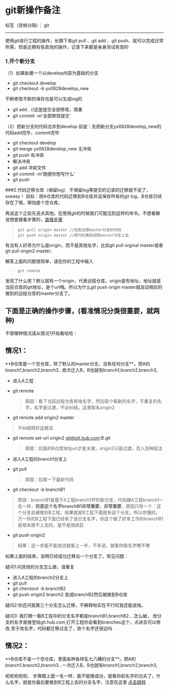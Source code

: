 # git新操作备注

标签（空格分隔）： git

---

使用git进行工程的操作，长期下来git pull 、git add 、git push、就可以完成日常所需，但是近期有些其他的操作，记录下来都是亲身测试有效的

### 1.开个新分支
（1）如果新建一个以develop内容为基础的分支

 - git checkout develop 
 - git checkout -b yx0628develop_new

不断修改不断的保存也是可以生成log的

 - git add .  //这是提交全部修改，慎重 
 - git commit -m'全部修改提交'

（2）把新分支的代码合并到develop
 前提：先把新分支yx0628develop_new的代码add完毕，commit完毕
 

 - git checkout develop  
 - git merge yx0628develop_new
无冲突
 - git push 
有冲突
 - 解决冲突
 - git add 冲突文件
 - git commit -m'随便你想写什么'
 - git push

###2.代码迁移仓库（保留log）
不保留log等提交的记录的迁移就不说了，soeasy！
目标：把A仓库的代码迁移到B仓库并且保存所有的git log，B仓库已经存在了哦，哪怕是个空仓库。

再说这个之前先说点其他。在使用git的时候我们可能见到这样的命令。不想看解说想直接看步骤的，[直接步骤](#1)

>     git pull origin master //拉取远程master分支的代码
>     git push origin master //把代码推到远程master分支上去

有没有人好奇为什么是origin，而不是其他名字，比如git pull orginal master或者git pull origin2 master;

解答上面的问题很简单，请在你的工程中输入

>     git remote
发现了什么呢？默认就有一个origin，代表远程仓库。origin是有地址，地址就是当前仓库的git地址，是个url哦。所以为什么git push origin master就自动相应的推到的远程仓库的master分支了。


<h2 id="1">下面是正确的操作步骤，(看准情况分类很重要，就两种)</h2>
不管哪种情况请从情况1开始看哈哈：

<h2>情况1：</h2>
**B仓库是一个空仓库，除了默认的master分支，没有任何分支**。把A的branch1,branch2,branch3...依次迁入B，B也就有branch1,branch2,branch3,

 - 进入A工程
 - git remote     
    > 原因：看下当前远程仓库有啥名字，然后取个崭新的名字，不重复的名字，名字是过渡，不必纠结。这里取名origin2

 - git remote add origin2 master
  > 不纠结照抄这就话
 - git remote set-url origin2 git@git.hub.com:B.git
    > 原因：后面的B仓库地址url才是关键，origin2只是过渡，百人百种起法

 -  <span id="jump">进入A工程的branch1分支上</span>
 - git pull 
   > 原因：拉取一下最新代码

 -  git checkout -b branchB1 
 > 原因：branchB1是基于A工程branch1开的新分支，代码跟A工程branch1一毛一样，**但是这个名字branchB1非常重要，非常重要**，原因只有一个：这个分支会被推到B工程，结果就是B工程下面就有这个分支。所以你懂的，万一你的B工程下面已经有了该分支名字，你这个做了好多工作的branchB1是根本推不上去的，是不是很疯狂

 - git push origin2
 
 > 结果：这一步能不能成功就看上一步，不多说，就看你取名字瞎不瞎


如果上面的结束，说明已经成功迁移出一个分支了。常见问题：

疑问1:问其他的分支怎么做，请重复
 - 进入A工程的branch2分支上
 - git pull 
 - git checkout -b branchB2
 - git push origin2
branch2 变成branchB2然后被推到B仓库

疑问2:你还问我第三个分支怎么迁移，不解释啦实在不行哎我还能说啥。

疑问3: 我打眼一看B工程中的分支名字都是branchB1,branchB2....怎么破，
改分支的名字直接登陆git.hub.com,打开工程你会看到branches这个，点进去可以修改.至于改名字，代码都迁移过去了，改个名字还很远吗

<h2>情况2：</h2>
**B仓库不是一个空仓库，里面各种各样乱七八糟的分支**。把A的branch1,branch2,branch3...一次迁入B，B也就有branch1,branch2,branch3,

呃呃呃呃呃，
步骤跟上面一毛一样，能不能推成功，就看你起名字的功夫了。什么名字，就是你最后要推到B工程上去的分支名字，注意在这里 [点击跳转](#jump)






 
